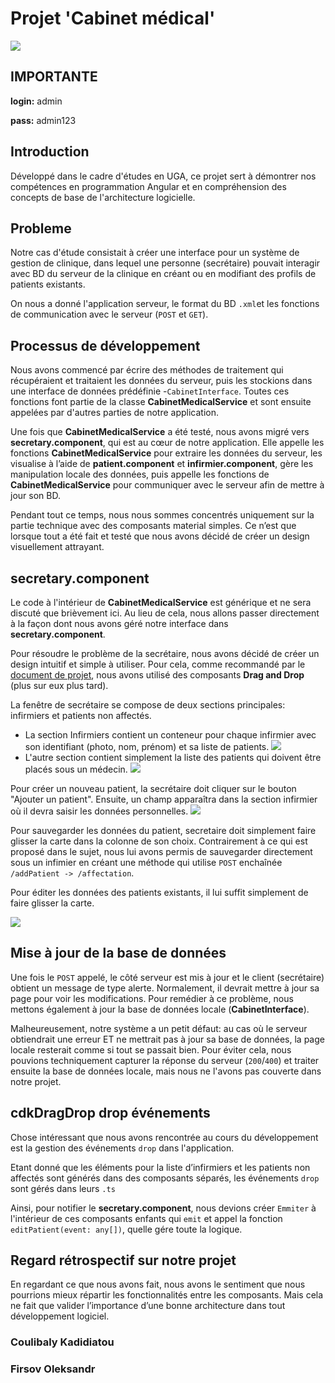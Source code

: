 # Projet 'Cabinet médical'


![](https://students.uu.nl/sites/default/files/styles/image_385x257/public/geo-exchange-fr-grenoble-logo.png?itok=8bWbdA6s&timestamp=1488291904)



## IMPORTANTE
**login:** admin

**pass:** admin123


## Introduction
Développé dans le cadre d'études en UGA, ce projet sert à démontrer nos compétences en programmation Angular et en compréhension des concepts de base de l'architecture logicielle.

## Probleme
Notre cas d'étude consistait à créer une interface pour un système de gestion de clinique, dans lequel une personne (secrétaire) pouvait interagir avec BD du serveur de la clinique en créant ou en modifiant des profils de patients existants. 

On nous a donné l'application serveur, le format du BD ```.xml```et les fonctions de communication avec le serveur (```POST``` et ```GET```).

## Processus de développement
Nous avons commencé par écrire des méthodes de traitement qui récupéraient et traitaient les données du serveur, puis les stockions dans une interface de données prédéfinie -```CabinetInterface```. Toutes ces fonctions font partie de la classe **CabinetMedicalService** et sont ensuite appelées par d'autres parties de notre application.

Une fois que **CabinetMedicalService** a été testé, nous avons migré vers **secretary.component**, qui est au cœur de notre application. Elle appelle les fonctions **CabinetMedicalService** pour extraire les données du serveur, les visualise à l’aide de **patient.component** et **infirmier.component**, gère les manipulation locale des données, puis appelle les fonctions de **CabinetMedicalService** pour communiquer avec le serveur afin de mettre à jour son BD.

Pendant tout ce temps, nous nous sommes concentrés uniquement sur la partie technique avec des composants material simples. Ce n’est que lorsque tout a été fait et testé que nous avons décidé de créer un design visuellement attrayant.

## secretary.component
Le code à l'intérieur de **CabinetMedicalService** est générique et ne sera discuté que brièvement ici. Au lieu de cela, nous allons passer directement à la façon dont nous avons géré notre interface dans **secretary.component**.

Pour résoudre le problème de la secrétaire, nous avons décidé de créer un design intuitif et simple à utiliser. Pour cela, comme recommandé par le [document de projet](https://docs.google.com/document/d/1uQQOcugnp6A-rB41JC9M3HmNGxC3DKk5JNshOdhS5DE/edit#heading=h.blaviy7tix1), nous avons utilisé des composants **Drag and Drop** (plus sur eux plus tard).

La fenêtre de secrétaire se compose de deux sections principales: infirmiers et patients non affectés.
* La section Infirmiers contient un conteneur pour chaque infirmier avec son identifiant (photo, nom, prénom) et sa liste de patients.
![](https://i.imgur.com/ov9wHxb.png)
* L'autre section contient simplement la liste des patients qui doivent être placés sous un médecin.
![](https://i.imgur.com/mBbqG3t.png)

Pour créer un nouveau patient, la secrétaire doit cliquer sur le bouton "Ajouter un patient". Ensuite, un champ apparaîtra dans la section infirmier où il devra saisir les données personnelles.
![](https://i.imgur.com/LZ9wJyq.png)



Pour sauvegarder les données du patient, secretaire doit simplement faire glisser la carte dans la colonne de son choix. Contrairement à ce qui est proposé dans le sujet, nous lui avons permis de sauvegarder directement sous un infimier en créant une méthode qui utilise ```POST``` enchaînée ```/addPatient -> /affectation```.

Pour éditer les données des patients existants, il lui suffit simplement de faire glisser la carte.

![](https://i.imgur.com/kiNoJqI.gif)

## Mise à jour de la base de données

Une fois le ```POST``` appelé, le côté serveur est mis à jour et le client (secrétaire) obtient un message de type alerte. Normalement, il devrait mettre à jour sa page pour voir les modifications. Pour remédier à ce problème, nous mettons également à jour la base de données locale (**CabinetInterface**).

Malheureusement, notre système a un petit défaut: au cas où le serveur obtiendrait une erreur ET ne mettrait pas à jour sa base de données, la page locale resterait comme si tout se passait bien. Pour éviter cela, nous pouvions techniquement capturer la réponse du serveur (```200```/```400```) et traiter ensuite la base de données locale, mais nous ne l'avons pas couverte dans notre projet.

## cdkDragDrop drop événements
Chose intéressant que nous avons rencontrée au cours du développement est la gestion des événements ```drop``` dans l'application.

Etant donné que les éléments pour la liste d’infirmiers et les patients non affectés sont générés dans des composants séparés, les événements ```drop``` sont gérés dans leurs ```.ts```

Ainsi, pour notifier le **secretary.component**, nous devions créer ```Emmiter``` à l'intérieur de ces composants enfants qui ```emit``` et appel la fonction ```editPatient(event: any[])```, quelle gére toute la logique.

## Regard rétrospectif sur notre projet
En regardant ce que nous avons fait, nous avons le sentiment que nous pourrions mieux répartir les fonctionnalités entre les composants. Mais cela ne fait que valider l’importance d’une bonne architecture dans tout développement logiciel.

### Coulibaly Kadidiatou
### Firsov Oleksandr
